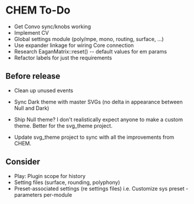# CHEM To-Do

- Get Convo sync/knobs working
- Implement CV
- Global settings module (poly/mpe, mono, routing, surface, ...)
- Use expander linkage for wiring Core connection
- Research EaganMatrix::reset() -- default values for em params
- Refactor labels for just the requirements

## Before release

- Clean up unused events

- Sync Dark theme with master SVGs (no delta in appearance between Null and Dark)

- Ship Null theme? I don't realistically expect anyone to make a custom theme.
  Better for the svg_theme project.

- Update svg_theme project to sync with all the improvements from CHEM.

## Consider

- Play: Plugin scope for history
- Setting files (surface, rounding, polyphony)
- Preset-associated settings (re settings files) i.e. Customize sys preset - parameters per-module
